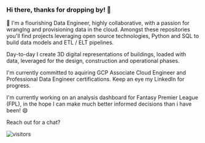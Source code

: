 ### Hi there, thanks for dropping by! 👋

🌱 I'm a flourishing Data Engineer, highly collaborative, with a passion for wranglng and provisioning data in the cloud.
Amongst these repositories you'll find projects leveraging open source technologies, Python and SQL to build data models and ETL / ELT pipelines.

Day-to-day I create 3D digital representations of buildings, loaded with data, leveraged for the design, construction and operational phases.

I'm currently committed to aquiring GCP Associate Cloud Engineer and Professional Data Engineer certifications. Keep an eye my LinkedIn for progress.

I'm currently working on an analysis dashboard for Fantasy Premier League (FPL), in the hope I can make much better informed decisions than i have been! 😄

Reach out for a chat?


![visitors](https://visitor-badge.glitch.me/badge?page_id=mrbena.mrbena&left_color=green&right_color=red)

<!--
**MrBenA/mrbena** is a ✨ _special_ ✨ repository because its `README.md` (this file) appears on your GitHub profile.

Here are some ideas to get you started:

- 🔭 I’m currently working on ...
- 🌱 I’m currently learning ...
- 👯 I’m looking to collaborate on ...
- 🤔 I’m looking for help with ...
- 💬 Ask me about ...
- 📫 How to reach me: ...
- 😄 Pronouns: ...
- ⚡ Fun fact: ...
-->
